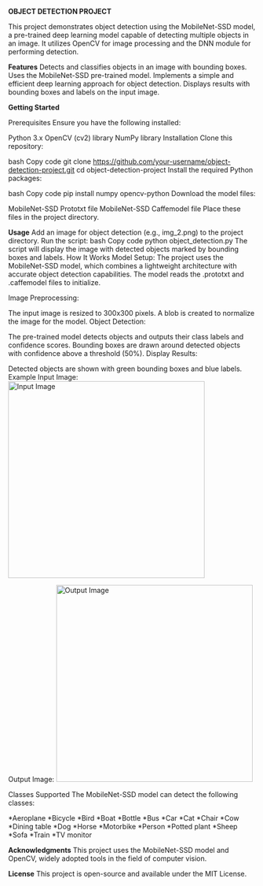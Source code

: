 **OBJECT DETECTION PROJECT**

This project demonstrates object detection using the MobileNet-SSD model, a pre-trained deep learning model capable of detecting multiple objects in an image. 
It utilizes OpenCV for image processing and the DNN module for performing detection.

**Features**
Detects and classifies objects in an image with bounding boxes.
Uses the MobileNet-SSD pre-trained model.
Implements a simple and efficient deep learning approach for object detection.
Displays results with bounding boxes and labels on the input image.

**Getting Started**

Prerequisites
Ensure you have the following installed:

Python 3.x
OpenCV (cv2) library
NumPy library
Installation
Clone this repository:

bash
Copy code
git clone https://github.com/your-username/object-detection-project.git
cd object-detection-project
Install the required Python packages:

bash
Copy code
pip install numpy opencv-python
Download the model files:

MobileNet-SSD Prototxt file
MobileNet-SSD Caffemodel file
Place these files in the project directory.

**Usage**
Add an image for object detection (e.g., img_2.png) to the project directory.
Run the script:
bash
Copy code
python object_detection.py
The script will display the image with detected objects marked by bounding boxes and labels.
How It Works
Model Setup:
The project uses the MobileNet-SSD model, which combines a lightweight architecture with accurate object detection capabilities. The model reads the .prototxt and .caffemodel files to initialize.

Image Preprocessing:

The input image is resized to 300x300 pixels.
A blob is created to normalize the image for the model.
Object Detection:

The pre-trained model detects objects and outputs their class labels and confidence scores.
Bounding boxes are drawn around detected objects with confidence above a threshold (50%).
Display Results:

Detected objects are shown with green bounding boxes and blue labels.
Example
Input Image:
<img src="example_input.jpg" alt="Input Image" width="400">

Output Image:
<img src="example_output.jpg" alt="Output Image" width="400">

Classes Supported
The MobileNet-SSD model can detect the following classes:

*Aeroplane
*Bicycle
*Bird
*Boat
*Bottle
*Bus
*Car
*Cat
*Chair
*Cow
*Dining table
*Dog
*Horse
*Motorbike
*Person
*Potted plant
*Sheep
*Sofa
*Train
*TV monitor

**Acknowledgments**
This project uses the MobileNet-SSD model and OpenCV, widely adopted tools in the field of computer vision.

**License**
This project is open-source and available under the MIT License.
